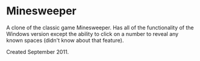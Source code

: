 Minesweeper
===========
A clone of the classic game Minesweeper. Has all of the functionality of the Windows version except the ability to
click on a number to reveal any known spaces (didn't know about that feature).

Created September 2011.
